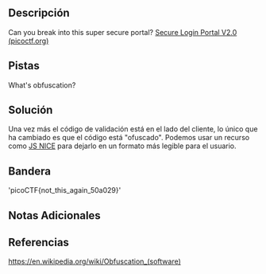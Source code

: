 ## Descripción
Can you break into this super secure portal?
[Secure Login Portal V2.0 (picoctf.org)](https://jupiter.challenges.picoctf.org/problem/56816/)

## Pistas 
What's obfuscation?

## Solución
Una vez más el código de validación está en el lado del cliente, lo único que ha cambiado es que el código está "ofuscado".
Podemos usar un recurso como [JS NICE](http://jsnice.org/) para dejarlo en un formato más legible para el usuario.

## Bandera
'picoCTF{not_this_again_50a029}'

## Notas Adicionales

## Referencias
https://en.wikipedia.org/wiki/Obfuscation_(software)